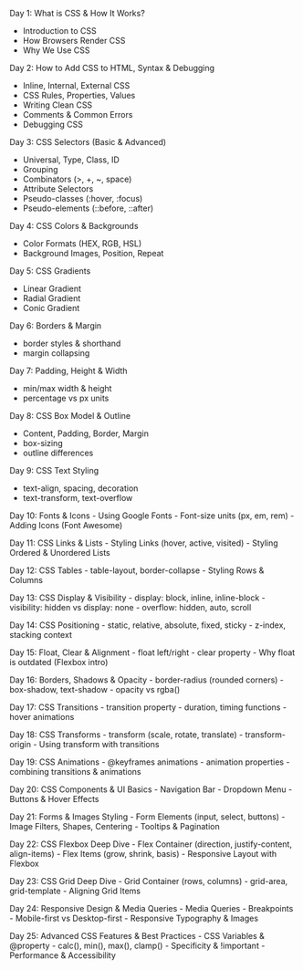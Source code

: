 Day 1: What is CSS & How It Works?
   - Introduction to CSS
   - How Browsers Render CSS
   - Why We Use CSS

Day 2: How to Add CSS to HTML, Syntax & Debugging
   - Inline, Internal, External CSS
   - CSS Rules, Properties, Values
   - Writing Clean CSS
   - Comments & Common Errors
   - Debugging CSS

Day 3: CSS Selectors (Basic & Advanced)
   - Universal, Type, Class, ID
   - Grouping
   - Combinators (>, +, ~, space)
   - Attribute Selectors
   - Pseudo-classes (:hover, :focus)
   - Pseudo-elements (::before, ::after)

Day 4: CSS Colors & Backgrounds
   - Color Formats (HEX, RGB, HSL)
   - Background Images, Position, Repeat

Day 5: CSS Gradients
   - Linear Gradient
   - Radial Gradient
   - Conic Gradient

Day 6: Borders & Margin
   - border styles & shorthand
   - margin collapsing

Day 7: Padding, Height & Width
   - min/max width & height
   - percentage vs px units

Day 8: CSS Box Model & Outline
   - Content, Padding, Border, Margin
   - box-sizing
   - outline differences

Day 9: CSS Text Styling
   - text-align, spacing, decoration
   - text-transform, text-overflow

Day 10: Fonts & Icons
    - Using Google Fonts
    - Font-size units (px, em, rem)
    - Adding Icons (Font Awesome)

Day 11: CSS Links & Lists
    - Styling Links (hover, active, visited)
    - Styling Ordered & Unordered Lists

Day 12: CSS Tables
    - table-layout, border-collapse
    - Styling Rows & Columns

Day 13: CSS Display & Visibility
    - display: block, inline, inline-block
    - visibility: hidden vs display: none
    - overflow: hidden, auto, scroll

Day 14: CSS Positioning
    - static, relative, absolute, fixed, sticky
    - z-index, stacking context

Day 15: Float, Clear & Alignment
    - float left/right
    - clear property
    - Why float is outdated (Flexbox intro)

Day 16: Borders, Shadows & Opacity
    - border-radius (rounded corners)
    - box-shadow, text-shadow
    - opacity vs rgba()

Day 17: CSS Transitions
    - transition property
    - duration, timing functions
    - hover animations

Day 18: CSS Transforms
    - transform (scale, rotate, translate)
    - transform-origin
    - Using transform with transitions

Day 19: CSS Animations
    - @keyframes animations
    - animation properties
    - combining transitions & animations

Day 20: CSS Components & UI Basics
    - Navigation Bar
    - Dropdown Menu
    - Buttons & Hover Effects

Day 21: Forms & Images Styling
    - Form Elements (input, select, buttons)
    - Image Filters, Shapes, Centering
    - Tooltips & Pagination

Day 22: CSS Flexbox Deep Dive
    - Flex Container (direction, justify-content, align-items)
    - Flex Items (grow, shrink, basis)
    - Responsive Layout with Flexbox

Day 23: CSS Grid Deep Dive
    - Grid Container (rows, columns)
    - grid-area, grid-template
    - Aligning Grid Items

Day 24: Responsive Design & Media Queries
    - Media Queries
    - Breakpoints
    - Mobile-first vs Desktop-first
    - Responsive Typography & Images

Day 25: Advanced CSS Features & Best Practices
    - CSS Variables & @property
    - calc(), min(), max(), clamp()
    - Specificity & !important
    - Performance & Accessibility
